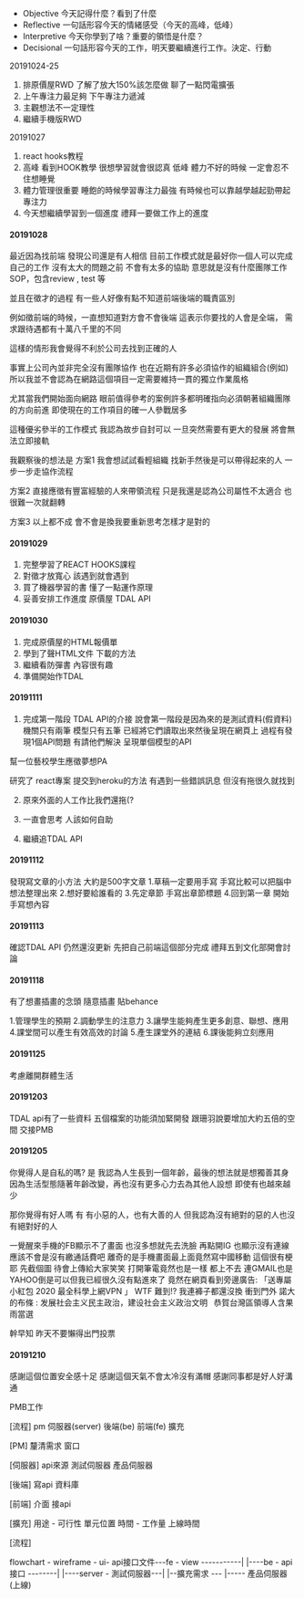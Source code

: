* Objective 今天記得什麼？看到了什麼
* Reflective 一句話形容今天的情緒感受（今天的高峰，低峰）
* Interpretive 今天你學到了啥？重要的領悟是什麼？
* Decisional 一句話形容今天的工作，明天要繼續進行工作。決定、行動

20191024-25
1. 排原價屋RWD 了解了放大150%該怎麼做  聊了一點閃電擴張
1. 上午專注力最足夠 下午專注力遞減
1. 主觀想法不一定理性
1. 繼續手機版RWD


20191027
1. react hooks教程
1. 高峰 看到HOOK教學 很想學習就會很認真   低峰 體力不好的時候 一定會忍不住想睡覺
1. 體力管理很重要 睡飽的時候學習專注力最強 有時候也可以靠越學越起勁帶起專注力
1. 今天想繼續學習到一個進度 禮拜一要做工作上的進度

#### 20191028

最近因為找前端
發現公司還是有人相信 
目前工作模式就是最好你一個人可以完成自己的工作
沒有太大的問題之前 不會有太多的協助 
意思就是沒有什麼團隊工作SOP，包含review , test 等 

並且在徵才的過程 
有一些人好像有點不知道前端後端的職責區別

例如徵前端的時候，一直想知道對方會不會後端
這表示你要找的人會是全端，
需求跟待遇都有十萬八千里的不同

這樣的情形我會覺得不利於公司去找到正確的人

事實上公司內並非完全沒有團隊協作
也在近期有許多必須協作的組織組合(例如)
所以我並不會認為在網路這個項目一定需要維持一貫的獨立作業風格

尤其當我們開始面向網路
眼前值得參考的案例許多都明確指向必須朝著組織團隊的方向前進
即使現在的工作項目的確一人參戰居多

這種優劣參半的工作模式 
我認為故步自封可以 一旦突然需要有更大的發展 將會無法立即接軌

我觀察後的想法是
方案1
我會想試試看輕組織 找新手然後是可以帶得起來的人
一步一步走協作流程

方案2
直接應徵有豐富經驗的人來帶領流程 
只是我還是認為公司屬性不太適合 也很難一次就翻轉 

方案3
以上都不成 會不會是換我要重新思考怎樣才是對的 

#### 20191029
1. 完整學習了REACT HOOKS課程
1. 對徵才放寬心 該遇到就會遇到
1. 買了機器學習的書 懂了一點運作原理
1. 妥善安排工作進度 原價屋 TDAL API


#### 20191030
1. 完成原價屋的HTML報價單
1. 學到了聲HTML文件 下載的方法
1. 繼續看防彈書 內容很有趣
1. 準備開始作TDAL


#### 20191111
1. 完成第一階段 TDAL API的介接
說會第一階段是因為來的是測試資料(假資料)
機關只有兩筆 模型只有五筆
已經將它們讀取出來然後呈現在網頁上
過程有發現1個API問題 有請他們解決 呈現單個模型的API

幫一位藝校學生應徵夢想PA

研究了 react專案 提交到heroku的方法
有遇到一些錯誤訊息 但沒有拖很久就找到

2. 原來外面的人工作比我們還拖(?

3. 一直會思考 人該如何自助 

4. 繼續追TDAL API


#### 20191112
發現寫文章的小方法  大約是500字文章
1.草稿一定要用手寫 手寫比較可以把腦中想法整理出來
2.想好要給誰看的
3.先定章節 手寫出章節標題
4.回到第一章 開始手寫想內容

#### 20191113
確認TDAL API 仍然還沒更新
先把自己前端這個部分完成
禮拜五到文化部開會討論


#### 20191118
有了想畫插畫的念頭 
隨意插畫 貼behance

1.管理學生的預期
2.調動學生的注意力
3.讓學生能夠產生更多創意、聯想、應用
4.課堂間可以產生有效高效的討論
5.產生課堂外的連結
6.課後能夠立刻應用

#### 20191125
考慮離開群體生活


#### 20191203
TDAL api有了一些資料
五個檔案的功能須加緊開發
跟珊羽說要增加大約五倍的空間
交接PMB

#### 20191205
你覺得人是自私的嗎?
是
我認為人生長到一個年齡，最後的想法就是想獨善其身
因為生活型態隨著年齡改變，再也沒有更多心力去為其他人設想
即使有也越來越少

那你覺得有好人嗎
有
有小惡的人，也有大善的人
但我認為沒有絕對的惡的人也沒有絕對好的人


一覺醒來手機的FB顯示不了畫面 也沒多想就先去洗臉
再點開IG 也顯示沒有連線
應該不會是沒有繳通話費吧
離奇的是手機畫面最上面竟然寫中國移動
這個很有梗耶 先截個圖 待會上傳給大家笑笑
打開筆電竟然也是一樣 都上不去 連GMAIL也是
YAHOO倒是可以但我已經很久沒有點進來了
竟然在網頁看到旁邊廣告:
「送專屬小紅包 2020 最全科學上網VPN 」 WTF 難到!?
我連褲子都還沒換 衝到門外
諾大的布條 :
发展社会主义民主政治，建设社会主义政治文明 
恭賀台灣區領導人含果雨當選

幹早知 昨天不要懶得出門投票



#### 20191210
感謝這個位置安全感十足
感謝這個天氣不會太冷沒有滿帽
感謝同事都是好人好溝通

PMB工作

[流程]
pm 伺服器(server) 後端(be) 前端(fe) 擴充

[PM]
釐清需求
窗口

[伺服器]
api來源
測試伺服器
產品伺服器

[後端]
寫api
資料庫

[前端]
介面
接api

[擴充]
用途 - 可行性 單元位置
時間 - 工作量 上線時間

[流程]

flowchart - wireframe - ui- api接口文件---fe - view -----------|
                                    |----be - api接口  --------|
                                    |----server - 測試伺服器---|
                                                              |--擴充需求 --- |----- 產品伺服器(上線)